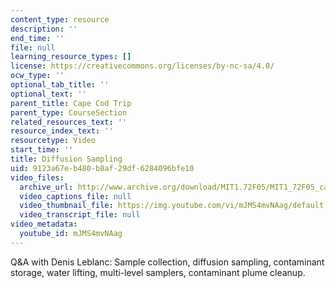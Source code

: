 ```yaml
---
content_type: resource
description: ''
end_time: ''
file: null
learning_resource_types: []
license: https://creativecommons.org/licenses/by-nc-sa/4.0/
ocw_type: ''
optional_tab_title: ''
optional_text: ''
parent_title: Cape Cod Trip
parent_type: CourseSection
related_resources_text: ''
resource_index_text: ''
resourcetype: Video
start_time: ''
title: Diffusion Sampling
uid: 9123a67e-b480-b8af-29df-6284096bfe10
video_files:
  archive_url: http://www.archive.org/download/MIT1.72F05/MIT1_72F05_cape_cod02_220k.mp4
  video_captions_file: null
  video_thumbnail_file: https://img.youtube.com/vi/mJMS4mvNAag/default.jpg
  video_transcript_file: null
video_metadata:
  youtube_id: mJMS4mvNAag
---
```


Q&A with Denis Leblanc: Sample collection, diffusion sampling, contaminant storage, water lifting, multi-level samplers, contaminant plume cleanup.

